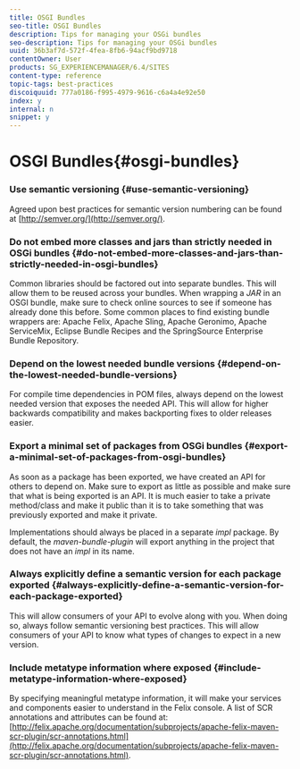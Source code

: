 ```yaml
---
title: OSGI Bundles
seo-title: OSGI Bundles
description: Tips for managing your OSGi bundles
seo-description: Tips for managing your OSGi bundles
uuid: 36b3af7d-572f-4fea-8fb6-94acf9bd9718
contentOwner: User
products: SG_EXPERIENCEMANAGER/6.4/SITES
content-type: reference
topic-tags: best-practices
discoiquuid: 777a0186-f995-4979-9616-c6a4a4e92e50
index: y
internal: n
snippet: y
---
```


# OSGI Bundles{#osgi-bundles}

### Use semantic versioning {#use-semantic-versioning}

Agreed upon best practices for semantic version numbering can be found at [http://semver.org/](http://semver.org/).

### Do not embed more classes and jars than strictly needed in OSGi bundles {#do-not-embed-more-classes-and-jars-than-strictly-needed-in-osgi-bundles}

Common libraries should be factored out into separate bundles. This will allow them to be reused across your bundles. When wrapping a *JAR* in an OSGI bundle, make sure to check online sources to see if someone has already done this before. Some common places to find existing bundle wrappers are: Apache Felix, Apache Sling, Apache Geronimo, Apache ServiceMix, Eclipse Bundle Recipes and the SpringSource Enterprise Bundle Repository.

### Depend on the lowest needed bundle versions {#depend-on-the-lowest-needed-bundle-versions}

For compile time dependencies in POM files, always depend on the lowest needed version that exposes the needed API. This will allow for higher backwards compatibility and makes backporting fixes to older releases easier.

### Export a minimal set of packages from OSGi bundles {#export-a-minimal-set-of-packages-from-osgi-bundles}

As soon as a package has been exported, we have created an API for others to depend on. Make sure to export as little as possible and make sure that what is being exported is an API. It is much easier to take a private method/class and make it public than it is to take something that was previously exported and make it private.

Implementations should always be placed in a separate *impl* package. By default, the *maven-bundle-plugin* will export anything in the project that does not have an *impl* in its name.

### Always explicitly define a semantic version for each package exported {#always-explicitly-define-a-semantic-version-for-each-package-exported}

This will allow consumers of your API to evolve along with you. When doing so, always follow semantic versioning best practices. This will allow consumers of your API to know what types of changes to expect in a new version.

### Include metatype information where exposed {#include-metatype-information-where-exposed}

By specifying meaningful metatype information, it will make your services and components easier to understand in the Felix console. A list of SCR annotations and attributes can be found at: [http://felix.apache.org/documentation/subprojects/apache-felix-maven-scr-plugin/scr-annotations.html](http://felix.apache.org/documentation/subprojects/apache-felix-maven-scr-plugin/scr-annotations.html).
